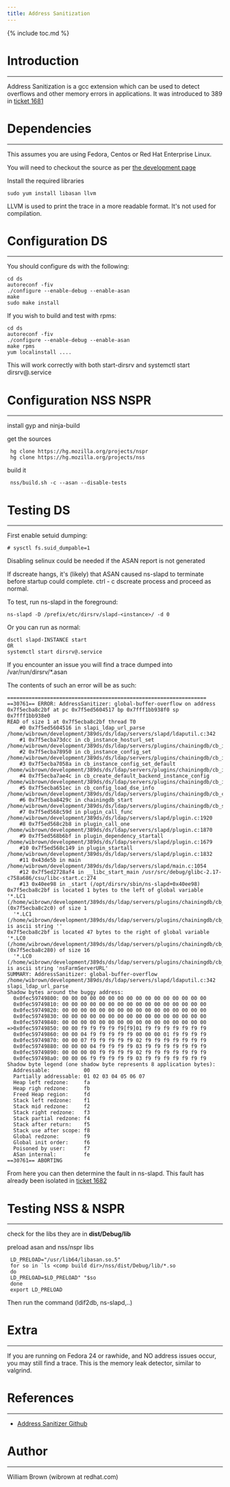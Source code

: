 ```yaml
---
title: Address Sanitization
---
```


{% include toc.md %}

# Introduction
--------------

Address Sanitization is a gcc extension which can be used to detect overflows and other memory errors in applications. It was introduced to 389 in [ticket 1681](https://github.com/389ds/389-ds-base/issues/1681)

# Dependencies
--------------

This assumes you are using Fedora, Centos or Red Hat Enterprise Linux.

You will need to checkout the source as per [the development page](development.html)

Install the required libraries

    sudo yum install libasan llvm

LLVM is used to print the trace in a more readable format. It's not used for compilation.

# Configuration DS
------------------

You should configure ds with the following:

    cd ds
    autoreconf -fiv
    ./configure --enable-debug --enable-asan
    make
    sudo make install

If you wish to build and test with rpms:

    cd ds
    autoreconf -fiv
    ./configure --enable-debug --enable-asan
    make rpms
    yum localinstall ....

This will work correctly with both start-dirsrv and systemctl start dirsrv@.service

# Configuration NSS NSPR
------------------------

install gyp and ninja-build

get the sources

     hg clone https://hg.mozilla.org/projects/nspr
     hg clone https://hg.mozilla.org/projects/nss

build it

     nss/build.sh -c --asan --disable-tests


# Testing DS
------------

First enable setuid dumping:

    # sysctl fs.suid_dumpable=1

Disabling selinux could be needed if the ASAN report is not generated

If dscreate hangs, it's (likely) that ASAN caused ns-slapd to terminate before startup could complete. ctrl - c dscreate process and proceed as normal.

To test, run ns-slapd in the foreground:

    ns-slapd -D /prefix/etc/dirsrv/slapd-<instance>/ -d 0

Or you can run as normal:

    dsctl slapd-INSTANCE start
    OR
    systemctl start dirsrv@.service

If you encounter an issue you will find a trace dumped into /var/run/dirsrv/*.asan

The contents of such an error will be as such:

    =================================================================
    ==30761== ERROR: AddressSanitizer: global-buffer-overflow on address 0x7f5ecba8c2bf at pc 0x7f5ed5604517 bp 0x7fff1bb938f0 sp 0x7fff1bb938e0
    READ of size 1 at 0x7f5ecba8c2bf thread T0
        #0 0x7f5ed5604516 in slapi_ldap_url_parse /home/wibrown/development/389ds/ds/ldap/servers/slapd/ldaputil.c:342
        #1 0x7f5ecba73dcc in cb_instance_hosturl_set /home/wibrown/development/389ds/ds/ldap/servers/plugins/chainingdb/cb_instance.c:692
        #2 0x7f5ecba78950 in cb_instance_config_set /home/wibrown/development/389ds/ds/ldap/servers/plugins/chainingdb/cb_instance.c:1506
        #3 0x7f5ecba7058a in cb_instance_config_set_default /home/wibrown/development/389ds/ds/ldap/servers/plugins/chainingdb/cb_instance.c:145
        #4 0x7f5ecba7ae4c in cb_create_default_backend_instance_config /home/wibrown/development/389ds/ds/ldap/servers/plugins/chainingdb/cb_instance.c:1911
        #5 0x7f5ecba651ec in cb_config_load_dse_info /home/wibrown/development/389ds/ds/ldap/servers/plugins/chainingdb/cb_config.c:143
        #6 0x7f5ecba8429c in chainingdb_start /home/wibrown/development/389ds/ds/ldap/servers/plugins/chainingdb/cb_start.c:36
        #7 0x7f5ed568c59d in plugin_call_func /home/wibrown/development/389ds/ds/ldap/servers/slapd/plugin.c:1920
        #8 0x7f5ed568c2b8 in plugin_call_one /home/wibrown/development/389ds/ds/ldap/servers/slapd/plugin.c:1870
        #9 0x7f5ed568b6bf in plugin_dependency_startall /home/wibrown/development/389ds/ds/ldap/servers/slapd/plugin.c:1679
        #10 0x7f5ed568c149 in plugin_startall /home/wibrown/development/389ds/ds/ldap/servers/slapd/plugin.c:1832
        #11 0x43de5b in main /home/wibrown/development/389ds/ds/ldap/servers/slapd/main.c:1054
        #12 0x7f5ed2728af4 in __libc_start_main /usr/src/debug/glibc-2.17-c758a686/csu/libc-start.c:274
        #13 0x40ee98 in _start (/opt/dirsrv/sbin/ns-slapd+0x40ee98)
    0x7f5ecba8c2bf is located 1 bytes to the left of global variable '*.LC1 (/home/wibrown/development/389ds/ds/ldap/servers/plugins/chainingdb/cb_instance.c)' (0x7f5ecba8c2c0) of size 1
      '*.LC1 (/home/wibrown/development/389ds/ds/ldap/servers/plugins/chainingdb/cb_instance.c)' is ascii string ''
    0x7f5ecba8c2bf is located 47 bytes to the right of global variable '*.LC0 (/home/wibrown/development/389ds/ds/ldap/servers/plugins/chainingdb/cb_instance.c)' (0x7f5ecba8c280) of size 16
      '*.LC0 (/home/wibrown/development/389ds/ds/ldap/servers/plugins/chainingdb/cb_instance.c)' is ascii string 'nsFarmServerURL'
    SUMMARY: AddressSanitizer: global-buffer-overflow /home/wibrown/development/389ds/ds/ldap/servers/slapd/ldaputil.c:342 slapi_ldap_url_parse
    Shadow bytes around the buggy address:
      0x0fec59749800: 00 00 00 00 00 00 00 00 00 00 00 00 00 00 00 00
      0x0fec59749810: 00 00 00 00 00 00 00 00 00 00 00 00 00 00 00 00
      0x0fec59749820: 00 00 00 00 00 00 00 00 00 00 00 00 00 00 00 00
      0x0fec59749830: 00 00 00 00 00 00 00 00 00 00 00 00 00 00 00 00
      0x0fec59749840: 00 00 00 00 00 00 00 00 00 00 00 00 00 00 00 00
    =>0x0fec59749850: 00 00 f9 f9 f9 f9 f9[f9]01 f9 f9 f9 f9 f9 f9 f9
      0x0fec59749860: 00 00 04 f9 f9 f9 f9 f9 00 00 00 01 f9 f9 f9 f9
      0x0fec59749870: 00 00 07 f9 f9 f9 f9 f9 02 f9 f9 f9 f9 f9 f9 f9
      0x0fec59749880: 00 00 00 04 f9 f9 f9 f9 03 f9 f9 f9 f9 f9 f9 f9
      0x0fec59749890: 00 00 00 00 f9 f9 f9 f9 02 f9 f9 f9 f9 f9 f9 f9
      0x0fec597498a0: 00 00 06 f9 f9 f9 f9 f9 03 f9 f9 f9 f9 f9 f9 f9
    Shadow byte legend (one shadow byte represents 8 application bytes):
      Addressable:           00
      Partially addressable: 01 02 03 04 05 06 07
      Heap left redzone:     fa
      Heap righ redzone:     fb
      Freed Heap region:     fd
      Stack left redzone:    f1
      Stack mid redzone:     f2
      Stack right redzone:   f3
      Stack partial redzone: f4
      Stack after return:    f5
      Stack use after scope: f8
      Global redzone:        f9
      Global init order:     f6
      Poisoned by user:      f7
      ASan internal:         fe
    ==30761== ABORTING

From here you can then determine the fault in ns-slapd. This fault has already been isolated in [ticket 1682](https://github.com/389ds/389-ds-base/issues/1682)

# Testing NSS & NSPR
--------------------

check for the libs they are in **dist/Debug/lib**

preload asan and nss/nspr libs

     LD_PRELOAD="/usr/lib64/libasan.so.5"
     for so in `ls <comp build dir>/nss/dist/Debug/lib/*.so
     do
     LD_PRELOAD=$LD_PRELOAD" "$so
     done
     export LD_PRELOAD

Then run the command (ldif2db, ns-slapd,..)

# Extra
-------

If you are running on Fedora 24 or rawhide, and NO address issues occur, you may still find a trace. This is the memory leak detector, similar to valgrind.

# References
------------

- [Address Sanitizer Github](https://github.com/google/sanitizers/)

# Author
--------

William Brown (wibrown at redhat.com)
